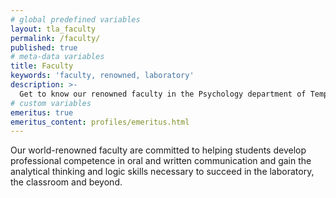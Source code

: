 ```yaml
---
# global predefined variables
layout: tla_faculty
permalink: /faculty/
published: true
# meta-data variables
title: Faculty
keywords: 'faculty, renowned, laboratory'
description: >-
  Get to know our renowned faculty in the Psychology department of Temple University’s College of Liberal Arts.
# custom variables
emeritus: true
emeritus_content: profiles/emeritus.html
---
```

Our world-renowned faculty are committed to helping students develop professional competence in oral and written communication and gain the analytical thinking and logic skills necessary to succeed in the laboratory, the classroom and beyond.
